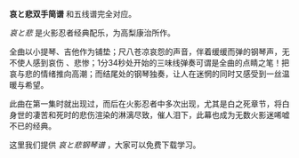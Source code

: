 

**哀と悲双手简谱** 和五线谱完全对应。

_哀と悲_ 是火影忍者经典配乐，为高梨康治所作。

全曲以小提琴、吉他作为铺垫；尺八苍凉哀怨的声音，伴着缓缓而弹的钢琴声，无不使人感到哀伤
、悲惨；1分34秒处开始的三味线弹奏可谓是全曲的点睛之笔！把哀与悲的情绪推向高潮；而结尾处的钢琴独奏，让人在迷惘的同时又感受到一丝温暖与希望。

此曲在第一集时就出现过，而后在火影忍者中多次出现，尤其是白之死章节，将白身世的凄苦和死时的悲伤渲染的淋漓尽致，催人泪下，此幕也成为无数火影迷唏嘘不已的经典。

这里我们提供 _哀と悲钢琴谱_ ，大家可以免费下载学习。

